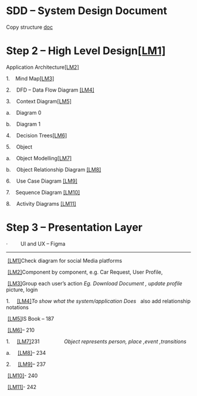 # SDD – System Design Document

Copy structure [doc](Full%20System%20Design%20Document.pdf)

# Step 2 – High Level Design[[LM1]](#_msocom_1) 

Application Architecture[[LM2]](#_msocom_2) 

1.    Mind Map[[LM3]](#_msocom_3) 

2.    DFD – Data Flow Diagram [[LM4]](#_msocom_4) 

3.    Context Diagram[[LM5]](#_msocom_5) 

a.    Diagram 0

b.    Diagram 1

4.    Decision Trees[[LM6]](#_msocom_6) 

5.    Object

a.    Object Modelling[[LM7]](#_msocom_7) 

b.    Object Relationship Diagram [[LM8]](#_msocom_8) 

6.    Use Case Diagram [[LM9]](#_msocom_9) 

7.    Sequence Diagram [[LM10]](#_msocom_10) 

8.    Activity Diagrams [[LM11]](#_msocom_11) 

# Step 3 – Presentation Layer

·         UI and UX – Figma

---

 [[LM1]](#_msoanchor_1)Check diagram for social Media platforms

 [[LM2]](#_msoanchor_2)Component by component, e.g. Car Request, User Profile,

 [[LM3]](#_msoanchor_3)Group each user’s action _Eg. Download Document , update profile_ picture, login

1.     [[LM4]](#_msoanchor_4)_To show what the system/application Does_   also add relationship notations

 [[LM5]](#_msoanchor_5)IS Book – 187

 [[LM6]](#_msoanchor_6)– 210

1.     [[LM7]](#_msoanchor_7)231                 _Object represents person, place ,event ,transitions_

a.     [[LM8]](#_msoanchor_8)– 234

2.     [[LM9]](#_msoanchor_9)– 237

 [[LM10]](#_msoanchor_10)- 240

 [[LM11]](#_msoanchor_11)- 242